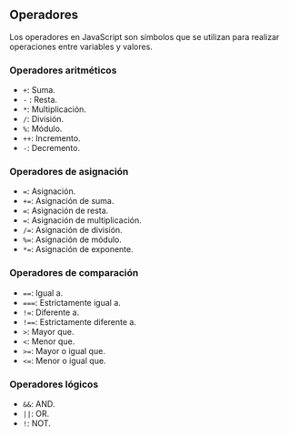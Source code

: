 
## Operadores

Los operadores en JavaScript son símbolos que se utilizan para realizar operaciones entre variables y valores.

### Operadores aritméticos

- `+`: Suma.
- `-` : Resta.
- `*`: Multiplicación.
- `/`: División.
- `%`: Módulo.
- `++`: Incremento.
- `-`: Decremento.

### Operadores de asignación

- `=`: Asignación.
- `+=`: Asignación de suma.
- `=`: Asignación de resta.
- `=`: Asignación de multiplicación.
- `/=`: Asignación de división.
- `%=`: Asignación de módulo.
- `*=`: Asignación de exponente.

### Operadores de comparación

- `==`: Igual a.
- `===`: Estrictamente igual a.
- `!=`: Diferente a.
- `!==`: Estrictamente diferente a.
- `>`: Mayor que.
- `<`: Menor que.
- `>=`: Mayor o igual que.
- `<=`: Menor o igual que.

### Operadores lógicos

- `&&`: AND.
- `||`: OR.
- `!`: NOT.